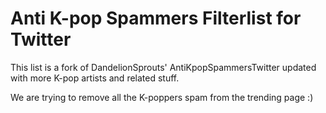 # Anti K-pop Spammers Filterlist for Twitter
This list is a fork of DandelionSprouts' AntiKpopSpammersTwitter updated with more K-pop artists and related stuff.

We are trying to remove all the K-poppers spam from the trending page :)
